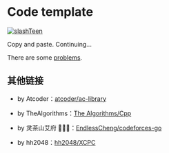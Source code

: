 # Code template

[![slashTeen](https://img.shields.io/badge/slashTeen-Codeforces-purple?style=for-the-badge)](https://codeforces.com/profile/slashTeen)

Copy and paste. Continuing...

There are some [problems](https://docs.qq.com/sheet/DT3B6ZGRWeWtKcUdm).

## 其他链接

- by Atcoder：[atcoder/ac-library](https://github.com/atcoder/ac-library)

- by TheAlgorithms：[The Algorithms/Cpp](https://github.com/TheAlgorithms/C-Plus-Plus)

- by 灵茶山艾府 💭💡🎈：[EndlessCheng/codeforces-go](https://github.com/EndlessCheng/codeforces-go)

- by hh2048：[hh2048/XCPC](https://github.com/hh2048/XCPC)
